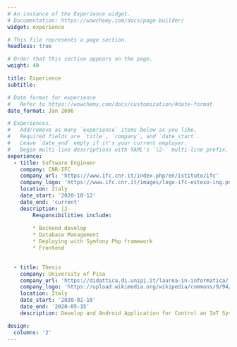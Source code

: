 ```yaml
---
# An instance of the Experience widget.
# Documentation: https://wowchemy.com/docs/page-builder/
widget: experience

# This file represents a page section.
headless: true

# Order that this section appears on the page.
weight: 40

title: Experience
subtitle:

# Date format for experience
#   Refer to https://wowchemy.com/docs/customization/#date-format
date_format: Jan 2006

# Experiences.
#   Add/remove as many `experience` items below as you like.
#   Required fields are `title`, `company`, and `date_start`.
#   Leave `date_end` empty if it's your current employer.
#   Begin multi-line descriptions with YAML's `|2-` multi-line prefix.
experience:
  - title: Software Engineer
    company: CNR-IFC
    company_url: 'https://www.ifc.cnr.it/index.php/en/istituto/ifc'
    company_logo: 'https://www.ifc.cnr.it/images/logo-ifc-esteso-ing.png'
    location: Italy
    date_start: '2020-10-12'
    date_end: 'current'
    description: |2-
        Responsibilities include:
        
        * Backend develop
        * Database Management
        * Deploying with Symfony Php framework
        * Frontend

        
  - title: Thesis
    company: University of Pisa
    company_url: 'https://didattica.di.unipi.it/laurea-in-informatica/'
    company_logo: 'https://upload.wikimedia.org/wikipedia/commons/9/94/Unipi_logo.jpg'
    location: Italy
    date_start: '2020-02-10'
    date_end: '2020-05-15'
    description: Develop and Android Application for Control an IoT System for draining

design:
  columns: '2'
---
```

